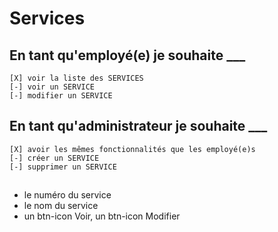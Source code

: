 # Services

## En tant qu'employé(e) je souhaite ___

    [X] voir la liste des SERVICES
    [-] voir un SERVICE
    [-] modifier un SERVICE

## En tant qu'administrateur je souhaite ___

    [X] avoir les mêmes fonctionnalités que les employé(e)s
    [-] créer un SERVICE 
    [-] supprimer un SERVICE 

##

- le numéro du service
- le nom du service
- un btn-icon Voir, un btn-icon Modifier